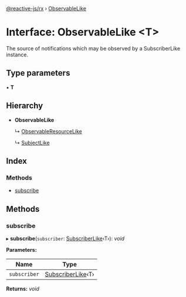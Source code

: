 [@reactive-js/rx](../README.md) › [ObservableLike](observablelike.md)

# Interface: ObservableLike <**T**>

The source of notifications which may be observed by a SubscriberLike instance.

## Type parameters

▪ **T**

## Hierarchy

* **ObservableLike**

  ↳ [ObservableResourceLike](observableresourcelike.md)

  ↳ [SubjectLike](subjectlike.md)

## Index

### Methods

* [subscribe](observablelike.md#subscribe)

## Methods

###  subscribe

▸ **subscribe**(`subscriber`: [SubscriberLike](subscriberlike.md)‹T›): *void*

**Parameters:**

Name | Type |
------ | ------ |
`subscriber` | [SubscriberLike](subscriberlike.md)‹T› |

**Returns:** *void*
